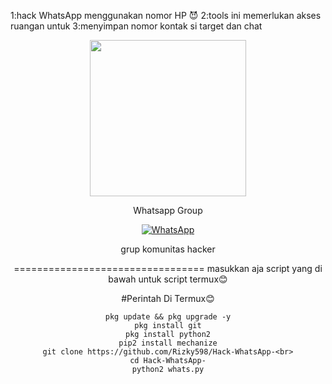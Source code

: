 1:hack WhatsApp menggunakan nomor HP 😈
2:tools ini memerlukan akses ruangan untuk     3:menyimpan nomor kontak si target dan chat

<div align="center">
  <p>
    <img src="p1.jpg" width="250">
    </p>
  
Whatsapp Group

[![WhatsApp](https://img.shields.io/badge/WhatsApp-25D366?style=for-the-badge&logo=whatsapp&logoColor=white)](https://chat.whatsapp.com/CZcMAG9LrF9KEPyKfGsmQO)

grup komunitas hacker

=================================
masukkan aja script yang di bawah untuk script termux😊

#Perintah Di Termux😊
```
pkg update && pkg upgrade -y
pkg install git
pkg install python2
pip2 install mechanize
git clone https://github.com/Rizky598/Hack-WhatsApp-<br>
cd Hack-WhatsApp-
python2 whats.py
```

